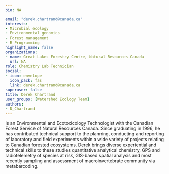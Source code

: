 ```yaml
--- 
bio: NA

email: "derek.chartrand@canada.ca"
interests:
- Microbial ecology
- Environmental genomics
- Forest management
- R Programming
highlight_name: false
organizations:
- name: Great Lakes Forestry Centre, Natural Resources Canada
  url: NA
role: Chemistry Lab Technician
social:
- icon: envelope
  icon_pack: fas
  link: derek.chartrand@canada.ca
superuser: false
title: Derek Chartrand
user_groups: [Watershed Ecology Team]
authors:
- D_Chartrand
---
```






Is an Environmental and Ecotoxicology Technologist with the Canadian Forest Service of Natural Resources Canada.  Since graduating in 1996, he has contributed technical support to the planning, conducting and reporting of laboratory and field experiments within a wide variety of projects relating to Canadian forested ecosystems.  Derek brings diverse experiential and technical skills to these studies quantitative analytical chemistry, GPS and radiotelemetry of species at risk, GIS-based spatial analysis and most recently sampling and assessment of macroinvertebrate community via metabarcoding.
